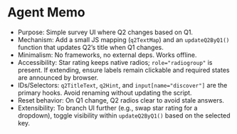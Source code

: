 # Agent Memo

- Purpose: Simple survey UI where Q2 changes based on Q1.
- Mechanism: Add a small JS mapping (`q2TextMap`) and an `updateQ2ByQ1()` function that updates Q2’s title when Q1 changes.
- Minimalism: No frameworks, no external deps. Works offline.
- Accessibility: Star rating keeps native radios; `role="radiogroup"` is present. If extending, ensure labels remain clickable and required states are announced by browser.
- IDs/Selectors: `q2TitleText`, `q2Hint`, and `input[name="discover"]` are the primary hooks. Avoid renaming without updating the script.
- Reset behavior: On Q1 change, Q2 radios clear to avoid stale answers.
- Extensibility: To branch UI further (e.g., swap star rating for a dropdown), toggle visibility within `updateQ2ByQ1()` based on the selected key.
